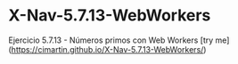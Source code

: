 # X-Nav-5.7.13-WebWorkers
Ejercicio 5.7.13 - Números primos con Web Workers
[try me] (https://cimartin.github.io/X-Nav-5.7.13-WebWorkers/)
